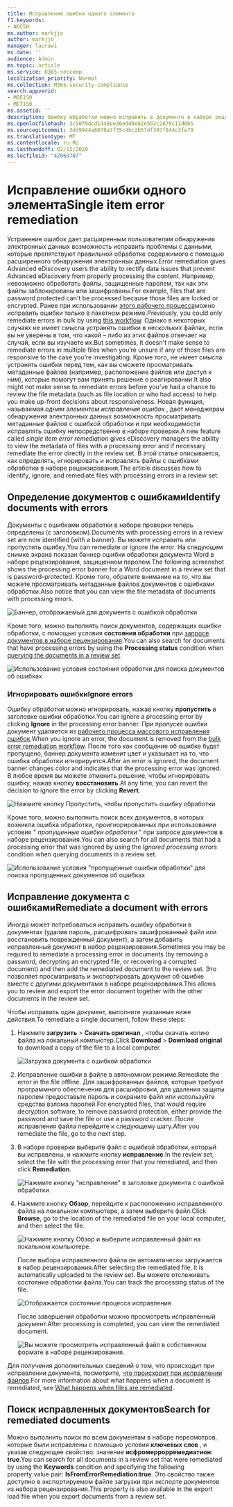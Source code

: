 ```yaml
---
title: Исправление ошибки одного элемента
f1.keywords:
- NOCSH
ms.author: markjjo
author: markjjo
manager: laurawi
ms.date: ''
audience: Admin
ms.topic: article
ms.service: O365-seccomp
localization_priority: Normal
ms.collection: M365-security-compliance
search.appverid:
- MOE150
- MET150
ms.assetid: ''
description: Ошибку обработки можно исправить в документе в наборе рецензирования в Advanced eDiscovery, не выполняя процесс исправления ошибок с пакетом исправлений.
ms.openlocfilehash: 3c50f9dcd1448ee36edd0e82e5b2c2879c11d6b5
ms.sourcegitcommit: 3dd9944a6070a7f35c4bc2b57df397f844c3fe79
ms.translationtype: MT
ms.contentlocale: ru-RU
ms.lasthandoff: 02/15/2020
ms.locfileid: "42069707"
---
```

# <a name="single-item-error-remediation"></a><span data-ttu-id="729f7-103">Исправление ошибки одного элемента</span><span class="sxs-lookup"><span data-stu-id="729f7-103">Single item error remediation</span></span>

<span data-ttu-id="729f7-104">Устранение ошибок дает расширенным пользователям обнаружения электронных данных возможность исправить проблемы с данными, которые препятствуют правильной обработке содержимого с помощью расширенного обнаружения электронных данных.</span><span class="sxs-lookup"><span data-stu-id="729f7-104">Error remediation gives Advanced eDiscovery users the ability to rectify data issues that prevent Advanced eDiscovery from properly processing the content.</span></span> <span data-ttu-id="729f7-105">Например, невозможно обработать файлы, защищенные паролем, так как эти файлы заблокированы или зашифрованы.</span><span class="sxs-lookup"><span data-stu-id="729f7-105">For example, files that are password protected can't be processed because those files are locked or encrypted.</span></span> <span data-ttu-id="729f7-106">Ранее при использовании [этого рабочего процесса](error-remediation-when-processing-data-in-advanced-ediscovery.md)можно исправить ошибки только в пакетном режиме.</span><span class="sxs-lookup"><span data-stu-id="729f7-106">Previously, you could only remediate errors in bulk by using [this workflow](error-remediation-when-processing-data-in-advanced-ediscovery.md).</span></span> <span data-ttu-id="729f7-107">Однако в некоторых случаях не имеет смысла устранять ошибки в нескольких файлах, если вы не уверены в том, что какой – либо из этих файлов отвечает на случай, если вы изучаете их.</span><span class="sxs-lookup"><span data-stu-id="729f7-107">But sometimes, it doesn't make sense to remediate errors in multiple files when you’re unsure if any of those files are responsive to the case you’re investigating.</span></span> <span data-ttu-id="729f7-108">Кроме того, не имеет смысла устранять ошибки перед тем, как вы сможете просматривать метаданные файлов (например, расположение файлов или доступ к ним), которые помогут вам принять решение о реагировании.</span><span class="sxs-lookup"><span data-stu-id="729f7-108">It also might not make sense to remediate errors before you’ve had a chance to review the file metadata (such as file location or who had access) to help you make up-front decisions about responsiveness.</span></span> <span data-ttu-id="729f7-109">Новая функция, называемая *одним элементом исправления ошибок* , дает менеджерам обнаружения электронных данных возможность просматривать метаданные файлов с ошибкой обработки и при необходимости исправлять ошибку непосредственно в наборе проверки.</span><span class="sxs-lookup"><span data-stu-id="729f7-109">A new feature called *single item error remediation* gives eDiscovery managers the ability to view the metadata of files with a processing error and if necessary remediate the error directly in the review set.</span></span> <span data-ttu-id="729f7-110">В этой статье описывается, как определять, игнорировать и исправлять файлы с ошибками обработки в наборе рецензирования.</span><span class="sxs-lookup"><span data-stu-id="729f7-110">The article discusses how to identify, ignore, and remediate files with processing errors in a review set.</span></span>

## <a name="identify-documents-with-errors"></a><span data-ttu-id="729f7-111">Определение документов с ошибками</span><span class="sxs-lookup"><span data-stu-id="729f7-111">Identify documents with errors</span></span>

<span data-ttu-id="729f7-112">Документы с ошибками обработки в наборе проверки теперь определены (с заголовком).</span><span class="sxs-lookup"><span data-stu-id="729f7-112">Documents with processing errors in a review set are now identified (with a banner).</span></span> <span data-ttu-id="729f7-113">Вы можете исправить или пропустить ошибку.</span><span class="sxs-lookup"><span data-stu-id="729f7-113">You can remediate or ignore the error.</span></span> <span data-ttu-id="729f7-114">На следующем снимке экрана показан баннер ошибки обработки документа Word в наборе рецензирования, защищенном паролем.</span><span class="sxs-lookup"><span data-stu-id="729f7-114">The following screenshot shows the processing error banner for a Word document in a review set that is password-protected.</span></span> <span data-ttu-id="729f7-115">Кроме того, обратите внимание на то, что вы можете просматривать метаданные файлов документов с ошибками обработки.</span><span class="sxs-lookup"><span data-stu-id="729f7-115">Also notice that you can view the file metadata of documents with processing errors.</span></span>

![Баннер, отображаемый для документа с ошибкой обработки](../media/SIERimage1.png)

<span data-ttu-id="729f7-117">Кроме того, можно выполнять поиск документов, содержащих ошибки обработки, с помощью условия **состояния обработки** при [запросе документов в наборе рецензирования](review-set-search.md).</span><span class="sxs-lookup"><span data-stu-id="729f7-117">You can also search for documents that have processing errors by using the **Processing status** condition when [querying the documents in a review set](review-set-search.md).</span></span>

![Использование условия состояния обработки для поиска документов об ошибках](../media/SIERimage2.png)

### <a name="ignore-errors"></a><span data-ttu-id="729f7-119">Игнорировать ошибки</span><span class="sxs-lookup"><span data-stu-id="729f7-119">Ignore errors</span></span>

<span data-ttu-id="729f7-120">Ошибку обработки можно игнорировать, нажав кнопку **пропустить** в заголовке ошибки обработки.</span><span class="sxs-lookup"><span data-stu-id="729f7-120">You can ignore a processing error by clicking **Ignore** in the processing error banner.</span></span> <span data-ttu-id="729f7-121">При пропуске ошибки документ удаляется из [рабочего процесса массового исправления ошибок](error-remediation-when-processing-data-in-advanced-ediscovery.md).</span><span class="sxs-lookup"><span data-stu-id="729f7-121">When you ignore an error, the document is removed from the [bulk error remediation workflow](error-remediation-when-processing-data-in-advanced-ediscovery.md).</span></span> <span data-ttu-id="729f7-122">После того как сообщение об ошибке будет пропущено, баннер документа изменит цвет и указывает на то, что ошибка обработки игнорируется.</span><span class="sxs-lookup"><span data-stu-id="729f7-122">After an error is ignored, the document banner changes color and indicates that the processing error was ignored.</span></span> <span data-ttu-id="729f7-123">В любое время вы можете отменить решение, чтобы игнорировать ошибку, нажав кнопку **восстановить**.</span><span class="sxs-lookup"><span data-stu-id="729f7-123">At any time, you can revert the decision to ignore the error by clicking **Revert**.</span></span>

![Нажмите кнопку Пропустить, чтобы пропустить ошибку обработки](../media/SIERimage3.png)

<span data-ttu-id="729f7-125">Кроме того, можно выполнить поиск всех документов, в которых возникла ошибка обработки, проигнорированных при использовании условия " *пропущенные ошибки обработки* " при запросе документов в наборе рецензирования.</span><span class="sxs-lookup"><span data-stu-id="729f7-125">You can also search for all documents that had a processing error that was ignored by using the *Ignored processing errors* condition when querying documents in a review set.</span></span>

![Использование условия "пропущенные ошибки обработки" для поиска пропущенных документов об ошибках](../media/SIERimage4.png)

## <a name="remediate-a-document-with-errors"></a><span data-ttu-id="729f7-127">Исправление документа с ошибками</span><span class="sxs-lookup"><span data-stu-id="729f7-127">Remediate a document with errors</span></span>

<span data-ttu-id="729f7-128">Иногда может потребоваться исправить ошибку обработки в документах (удалив пароль, расшифровать зашифрованный файл или восстановить поврежденный документ), а затем добавить исправленный документ в набор рецензирования.</span><span class="sxs-lookup"><span data-stu-id="729f7-128">Sometimes you may be required to remediate a processing error in documents (by removing a password, decrypting an encrypted file, or recovering a corrupted document) and then add the remediated document to the review set.</span></span> <span data-ttu-id="729f7-129">Это позволяет просматривать и экспортировать документ об ошибке вместе с другими документами в наборе рецензирования.</span><span class="sxs-lookup"><span data-stu-id="729f7-129">This allows you to review and export the error document together with the other documents in the review set.</span></span> 

<span data-ttu-id="729f7-130">Чтобы исправить один документ, выполните указанные ниже действия.</span><span class="sxs-lookup"><span data-stu-id="729f7-130">To remediate a single document, follow these steps:</span></span>

1. <span data-ttu-id="729f7-131">Нажмите **загрузить** > **Скачать оригинал** , чтобы скачать копию файла на локальный компьютер.</span><span class="sxs-lookup"><span data-stu-id="729f7-131">Click **Download** > **Download original** to download a copy of the file to a local computer.</span></span>

   ![Загрузка документа с ошибкой обработки](../media/SIERimage5.png)

2. <span data-ttu-id="729f7-133">Исправление ошибки в файле в автономном режиме.</span><span class="sxs-lookup"><span data-stu-id="729f7-133">Remediate the error in the file offline.</span></span> <span data-ttu-id="729f7-134">Для зашифрованных файлов, которые требуют программного обеспечения для расшифровки, для удаления защиты паролем предоставьте пароль и сохраните файл или используйте средства взлома паролей.</span><span class="sxs-lookup"><span data-stu-id="729f7-134">For encrypted files, that would require decryption software, to remove password protection, either provide the password and save the file or use a password cracker.</span></span> <span data-ttu-id="729f7-135">После исправления файла перейдите к следующему шагу.</span><span class="sxs-lookup"><span data-stu-id="729f7-135">After you remediate the file, go to the next step.</span></span>

3. <span data-ttu-id="729f7-136">В наборе проверки выберите файл с ошибкой обработки, который вы исправлены, и нажмите кнопку **исправление**.</span><span class="sxs-lookup"><span data-stu-id="729f7-136">In the review set, select the file with the processing error that you remediated, and then  click **Remediation**.</span></span>

   ![Нажмите кнопку "исправление" в заголовке документа с ошибкой обработки](../media/SIERimage6.png)


4. <span data-ttu-id="729f7-138">Нажмите кнопку **Обзор**, перейдите к расположению исправленного файла на локальном компьютере, а затем выберите файл.</span><span class="sxs-lookup"><span data-stu-id="729f7-138">Click **Browse**, go to the location of the remediated file on your local computer, and then select the file.</span></span>

   ![Нажмите кнопку Обзор и выберите исправленный файл на локальном компьютере.](../media/SIERimage7.png)

    <span data-ttu-id="729f7-140">После выбора исправленного файла он автоматически загружается в набор рецензирования.</span><span class="sxs-lookup"><span data-stu-id="729f7-140">After selecting the remediated file, it is automatically uploaded to the review set.</span></span> <span data-ttu-id="729f7-141">Вы можете отслеживать состояние обработки файла.</span><span class="sxs-lookup"><span data-stu-id="729f7-141">You can track the processing status of the file.</span></span>

    ![Отображается состояние процесса исправления](../media/SIERimage8.png)

   <span data-ttu-id="729f7-143">После завершения обработки можно просмотреть исправленный документ.</span><span class="sxs-lookup"><span data-stu-id="729f7-143">After processing is completed, you can view the remediated document.</span></span>

    ![Вы можете просмотреть исправленный файл в собственном формате в наборе рецензирования.](../media/SIERimage9.png)

<span data-ttu-id="729f7-145">Для получения дополнительных сведений о том, что происходит при исправлении документа, посмотрите, [что происходит при исправлении файлов](error-remediation.md#what-happens-when-files-are-remediated).</span><span class="sxs-lookup"><span data-stu-id="729f7-145">For more information about what happens when a document is remediated, see [What happens when files are remediated](error-remediation.md#what-happens-when-files-are-remediated).</span></span>

## <a name="search-for-remediated-documents"></a><span data-ttu-id="729f7-146">Поиск исправленных документов</span><span class="sxs-lookup"><span data-stu-id="729f7-146">Search for remediated documents</span></span>

<span data-ttu-id="729f7-147">Можно выполнить поиск по всем документам в наборе пересмотров, которые были исправлены с помощью условия **ключевых слов** , и указав следующее свойство: значение **исфромеррорремедиатион: true**.</span><span class="sxs-lookup"><span data-stu-id="729f7-147">You can search for all documents in a review set that were remediated by using the **Keywords** condition and specifying the following property:value pair: **IsFromErrorRemediation:true**.</span></span> <span data-ttu-id="729f7-148">Это свойство также доступно в экспортируемом файле загрузки при экспорте документов из набора рецензирования.</span><span class="sxs-lookup"><span data-stu-id="729f7-148">This property is also available in the export load file when you export documents from a review set.</span></span>
